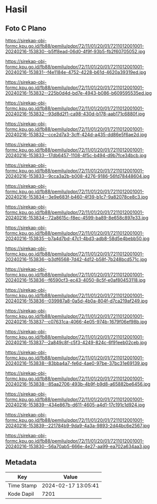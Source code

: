 # Hasil

## Foto C Plano

https://sirekap-obj-formc.kpu.go.id/fb88/pemilu/pdpr/72/11/01/20/01/7211012001001-20240216-153830--b5ff8ead-06d0-4f9f-93b5-fb2f60705052.jpg

https://sirekap-obj-formc.kpu.go.id/fb88/pemilu/pdpr/72/11/01/20/01/7211012001001-20240216-153831--f4e1184e-4752-4228-b61d-4620a39319ed.jpg

https://sirekap-obj-formc.kpu.go.id/fb88/pemilu/pdpr/72/11/01/20/01/7211012001001-20240216-153832--225b0d4d-bd7e-4943-b086-b609595535ed.jpg

https://sirekap-obj-formc.kpu.go.id/fb88/pemilu/pdpr/72/11/01/20/01/7211012001001-20240216-153832--93d8d2f1-ca98-430d-b178-aab171c6880f.jpg

https://sirekap-obj-formc.kpu.go.id/fb88/pemilu/pdpr/72/11/01/20/01/7211012001001-20240216-153832--cce2d7a3-3cff-424d-a435-dd86e5f6ae2d.jpg

https://sirekap-obj-formc.kpu.go.id/fb88/pemilu/pdpr/72/11/01/20/01/7211012001001-20240216-153833--17db6457-1108-4f5c-b494-d9b7fce34bcb.jpg

https://sirekap-obj-formc.kpu.go.id/fb88/pemilu/pdpr/72/11/01/20/01/7211012001001-20240216-153833--9cca3a2b-b008-4276-9186-56fd78448604.jpg

https://sirekap-obj-formc.kpu.go.id/fb88/pemilu/pdpr/72/11/01/20/01/7211012001001-20240216-153834--3e9e683f-b460-4f39-b1c7-9a82078ce8c3.jpg

https://sirekap-obj-formc.kpu.go.id/fb88/pemilu/pdpr/72/11/01/20/01/7211012001001-20240216-153834--72a8615c-f8ec-4599-ba89-8e658c897e33.jpg

https://sirekap-obj-formc.kpu.go.id/fb88/pemilu/pdpr/72/11/01/20/01/7211012001001-20240216-153835--b7a4d7bd-47c1-4bd3-adb8-58d5e4bebb50.jpg

https://sirekap-obj-formc.kpu.go.id/fb88/pemilu/pdpr/72/11/01/20/01/7211012001001-20240216-153836--b3df6568-7d42-4d12-b58f-7b248bcd571c.jpg

https://sirekap-obj-formc.kpu.go.id/fb88/pemilu/pdpr/72/11/01/20/01/7211012001001-20240216-153836--f6590cf3-ec43-4050-8c5f-e0af80453118.jpg

https://sirekap-obj-formc.kpu.go.id/fb88/pemilu/pdpr/72/11/01/20/01/7211012001001-20240216-153836--039987a8-0a5d-4b0a-804f-d7ca219af249.jpg

https://sirekap-obj-formc.kpu.go.id/fb88/pemilu/pdpr/72/11/01/20/01/7211012001001-20240216-153837--c07631ca-4066-4e05-974b-1679f06ef98b.jpg

https://sirekap-obj-formc.kpu.go.id/fb88/pemilu/pdpr/72/11/01/20/01/7211012001001-20240216-153837--2a849c8f-c5f3-4249-824c-6f91eeb02ceb.jpg

https://sirekap-obj-formc.kpu.go.id/fb88/pemilu/pdpr/72/11/01/20/01/7211012001001-20240216-153838--83bba4a7-fe6d-4ae0-97be-37bc31e69139.jpg

https://sirekap-obj-formc.kpu.go.id/fb88/pemilu/pdpr/72/11/01/20/01/7211012001001-20240216-153838--85aa2706-493b-4b9f-b9d8-a65882be6456.jpg

https://sirekap-obj-formc.kpu.go.id/fb88/pemilu/pdpr/72/11/01/20/01/7211012001001-20240216-153839--434e867b-d611-4605-a4d1-17c191c1d924.jpg

https://sirekap-obj-formc.kpu.go.id/fb88/pemilu/pdpr/72/11/01/20/01/7211012001001-20240216-153839--221784b9-9da9-4a3a-9893-2d44bc6e2567.jpg

https://sirekap-obj-formc.kpu.go.id/fb88/pemilu/pdpr/72/11/01/20/01/7211012001001-20240216-153830--56a70ab5-666e-4e27-aa99-ea702a634aa3.jpg


## Metadata

| Key        | Value               |
| ---------- | ------------------- |
| Time Stamp | 2024-02-17 13:05:41 |
| Kode Dapil | 7201                |



